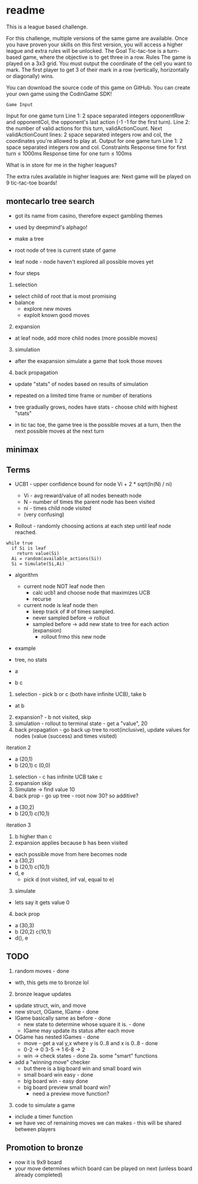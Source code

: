 # readme


This is a league based challenge.

For this challenge, multiple versions of the same game are available. Once you have proven your skills on this first version, you will access a higher league and extra rules will be unlocked.
 	The Goal
Tic-tac-toe is a turn-based game, where the objective is to get three in a row.
 	Rules
The game is played on a 3x3 grid. You must output the coordinate of the cell you want to mark. The first player to get 3 of their mark in a row (vertically, horizontally or diagonally) wins.

You can download the source code of this game on GitHub. You can create your own game using the CodinGame SDK!

 	Game Input
Input for one game turn
Line 1: 2 space separated integers opponentRow and opponentCol, the opponent's last action (-1 -1 for the first turn).
Line 2: the number of valid actions for this turn, validActionCount.
Next validActionCount lines: 2 space separated integers row and col, the coordinates you're allowed to play at.
Output for one game turn
Line 1: 2 space separated integers row and col.
Constraints
Response time for first turn ≤ 1000ms
Response time for one turn ≤ 100ms

What is in store for me in the higher leagues?

The extra rules available in higher leagues are:
Next game will be played on 9 tic-tac-toe boards!

## montecarlo tree search

- got its name from casino, therefore expect gambling themes
- used by deepmind's alphago!
- make a tree
- root node of tree is current state of game
- leaf node - node haven't explored all possible moves yet

- four steps
1.  selection
  - select child of root that is most promising
  - balance
    - explore new moves
    - exploit known good moves
2.  expansion
  - at leaf node, add more child nodes (more possible moves)
3.  simulation
  - after the exapansion simulate a game that took those moves
4.  back propagation
  - update "stats" of nodes based on results of simulation

- repeated on a limited time frame or number of iterations
- tree gradually grows, nodes have stats - choose child with highest "stats"

- in tic tac toe, the game tree is the possible moves at a turn, then the next possible moves at the next turn

## minimax

## Terms

- UCB1 - upper confidence bound for node Vi + 2 * sqrt(ln(N) / ni)
  - Vi - avg reward/value  of all nodes beneath node
  - N - number of times the parent node has been visited
  - ni - times child node visited
  - (very confusing)

- Rollout - randomly choosing actions at each step until leaf node reached.
```
while true
  if Si is leaf
    return value(Si)
  Ai = random(available_actions(Si))
  Si = Simulate(Si,Ai)
```

- algorithm
  - current node NOT leaf node then
    - calc ucb1 and choose node that maximizes UCB
    - recurse
  - current node is leaf node then
    - keep track of # of times sampled.
    - never sampled before -> rollout
    - sampled before -> add new state to tree for each action (expansion)
      - rollout frmo this new node

- example
- tree, no stats
- a
- b c

1.  selection - pick b or c (both have infinite UCB), take b
- at b
2.  expansion? - b not visited, skip
3.  simulation - rollout to terminal state - get a "value", 20
4.  back propagation - go back up tree to root(inclusive), update values for nodes (value (success) and times visited)

iteration 2

- a (20,1)
- b (20,1) c (0,0)

1.  selection - c has infinite UCB take c
2.  expansion skip
3.  Simulate -> find value 10
4.  back prop - go up tree - root now 30?  so additive?

- a (30,2)
- b (20,1) c(10,1)

iteration 3

1. b higher than c
2. expansion applies because b has been visited
  - each possible move from here becomes node
- a (30,2)
- b (20,1) c(10,1)
- d, e
  - pick d (not visited, inf val, equal to e)
3. simulate
  - lets say it gets value 0
4. back prop

- a (30,3)
- b (20,2) c(10,1)
- d(), e


## TODO

1.  random moves - done
  - wth, this gets me to bronze lol
2.  bronze league updates
  - update struct, win, and move
  - new struct, OGame, IGame - done
  - IGame basically same as before - done
    - new state to determine whose square it is. - done
    - IGame may update its status after each move
  - OGame has nested IGames - done
    - move - get a val y,x where y is 0..8 and x is 0..8 - done
    - 0-2 -> 0 3-5 -> 1 6-8 -> 2
    - win -> check states - done
2a.  some "smart" functions
  - add a "winning move" checker
    - but there is a big board win and small board win
    - small board win easy - done
    - big board win - easy done
    - big board preview small board win?
      - need a preview move function?
3.  code to simulate a game
  - include a timer function
  - we have vec of remaining moves we can makes - this will be shared between players

## Promotion to bronze

- now it is 9x9 board
- your move determines which board can be played on next (unless board already completed)